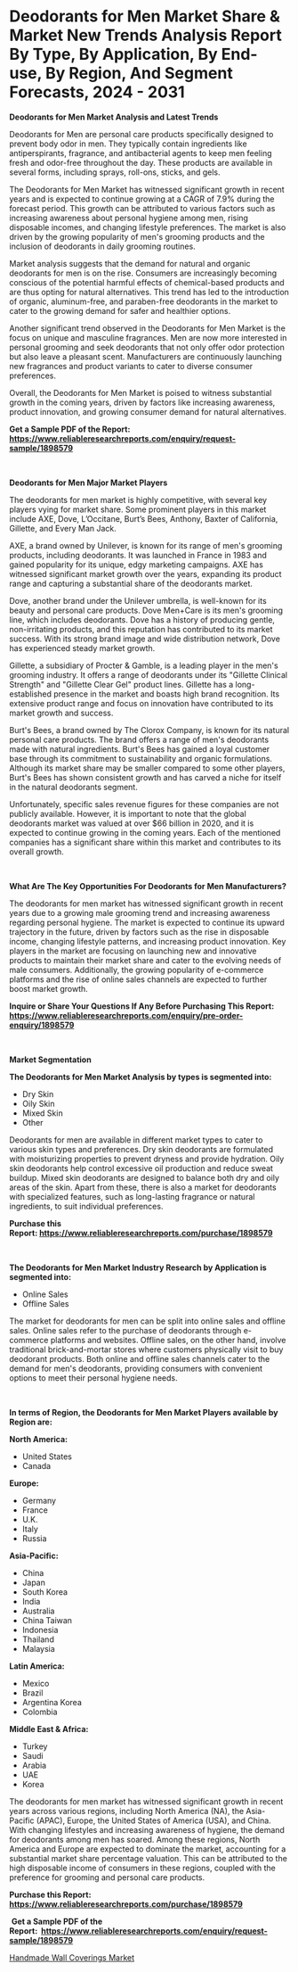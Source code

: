 <p><h1>Deodorants for Men Market Share & Market New Trends Analysis Report By Type, By Application, By End-use, By Region, And Segment Forecasts, 2024 - 2031</h1></p><p><strong>Deodorants for Men Market Analysis and Latest Trends</strong></p>
<p><p>Deodorants for Men are personal care products specifically designed to prevent body odor in men. They typically contain ingredients like antiperspirants, fragrance, and antibacterial agents to keep men feeling fresh and odor-free throughout the day. These products are available in several forms, including sprays, roll-ons, sticks, and gels.</p><p>The Deodorants for Men Market has witnessed significant growth in recent years and is expected to continue growing at a CAGR of 7.9% during the forecast period. This growth can be attributed to various factors such as increasing awareness about personal hygiene among men, rising disposable incomes, and changing lifestyle preferences. The market is also driven by the growing popularity of men's grooming products and the inclusion of deodorants in daily grooming routines.</p><p>Market analysis suggests that the demand for natural and organic deodorants for men is on the rise. Consumers are increasingly becoming conscious of the potential harmful effects of chemical-based products and are thus opting for natural alternatives. This trend has led to the introduction of organic, aluminum-free, and paraben-free deodorants in the market to cater to the growing demand for safer and healthier options.</p><p>Another significant trend observed in the Deodorants for Men Market is the focus on unique and masculine fragrances. Men are now more interested in personal grooming and seek deodorants that not only offer odor protection but also leave a pleasant scent. Manufacturers are continuously launching new fragrances and product variants to cater to diverse consumer preferences.</p><p>Overall, the Deodorants for Men Market is poised to witness substantial growth in the coming years, driven by factors like increasing awareness, product innovation, and growing consumer demand for natural alternatives.</p></p>
<p><strong>Get a Sample PDF of the Report:&nbsp; <a href="https://www.reliableresearchreports.com/enquiry/request-sample/1898579">https://www.reliableresearchreports.com/enquiry/request-sample/1898579</a></strong></p>
<p>&nbsp;</p>
<p><strong>Deodorants for Men Major Market Players</strong></p>
<p><p>The deodorants for men market is highly competitive, with several key players vying for market share. Some prominent players in this market include AXE, Dove, L’Occitane, Burt’s Bees, Anthony, Baxter of California, Gillette, and Every Man Jack.</p><p>AXE, a brand owned by Unilever, is known for its range of men's grooming products, including deodorants. It was launched in France in 1983 and gained popularity for its unique, edgy marketing campaigns. AXE has witnessed significant market growth over the years, expanding its product range and capturing a substantial share of the deodorants market.</p><p>Dove, another brand under the Unilever umbrella, is well-known for its beauty and personal care products. Dove Men+Care is its men's grooming line, which includes deodorants. Dove has a history of producing gentle, non-irritating products, and this reputation has contributed to its market success. With its strong brand image and wide distribution network, Dove has experienced steady market growth.</p><p>Gillette, a subsidiary of Procter & Gamble, is a leading player in the men's grooming industry. It offers a range of deodorants under its "Gillette Clinical Strength" and "Gillette Clear Gel" product lines. Gillette has a long-established presence in the market and boasts high brand recognition. Its extensive product range and focus on innovation have contributed to its market growth and success.</p><p>Burt's Bees, a brand owned by The Clorox Company, is known for its natural personal care products. The brand offers a range of men's deodorants made with natural ingredients. Burt's Bees has gained a loyal customer base through its commitment to sustainability and organic formulations. Although its market share may be smaller compared to some other players, Burt's Bees has shown consistent growth and has carved a niche for itself in the natural deodorants segment.</p><p>Unfortunately, specific sales revenue figures for these companies are not publicly available. However, it is important to note that the global deodorants market was valued at over $66 billion in 2020, and it is expected to continue growing in the coming years. Each of the mentioned companies has a significant share within this market and contributes to its overall growth.</p></p>
<p>&nbsp;</p>
<p><strong>What Are The Key Opportunities For Deodorants for Men Manufacturers?</strong></p>
<p><p>The deodorants for men market has witnessed significant growth in recent years due to a growing male grooming trend and increasing awareness regarding personal hygiene. The market is expected to continue its upward trajectory in the future, driven by factors such as the rise in disposable income, changing lifestyle patterns, and increasing product innovation. Key players in the market are focusing on launching new and innovative products to maintain their market share and cater to the evolving needs of male consumers. Additionally, the growing popularity of e-commerce platforms and the rise of online sales channels are expected to further boost market growth.</p></p>
<p><strong>Inquire or Share Your Questions If Any Before Purchasing This Report: <a href="https://www.reliableresearchreports.com/enquiry/pre-order-enquiry/1898579">https://www.reliableresearchreports.com/enquiry/pre-order-enquiry/1898579</a></strong></p>
<p>&nbsp;</p>
<p><strong>Market Segmentation</strong></p>
<p><strong>The Deodorants for Men Market Analysis by types is segmented into:</strong></p>
<p><ul><li>Dry Skin</li><li>Oily Skin</li><li>Mixed Skin</li><li>Other</li></ul></p>
<p><p>Deodorants for men are available in different market types to cater to various skin types and preferences. Dry skin deodorants are formulated with moisturizing properties to prevent dryness and provide hydration. Oily skin deodorants help control excessive oil production and reduce sweat buildup. Mixed skin deodorants are designed to balance both dry and oily areas of the skin. Apart from these, there is also a market for deodorants with specialized features, such as long-lasting fragrance or natural ingredients, to suit individual preferences.</p></p>
<p><strong>Purchase this Report:&nbsp;<a href="https://www.reliableresearchreports.com/purchase/1898579">https://www.reliableresearchreports.com/purchase/1898579</a></strong></p>
<p>&nbsp;</p>
<p><strong>The Deodorants for Men Market Industry Research by Application is segmented into:</strong></p>
<p><ul><li>Online Sales</li><li>Offline Sales</li></ul></p>
<p><p>The market for deodorants for men can be split into online sales and offline sales. Online sales refer to the purchase of deodorants through e-commerce platforms and websites. Offline sales, on the other hand, involve traditional brick-and-mortar stores where customers physically visit to buy deodorant products. Both online and offline sales channels cater to the demand for men's deodorants, providing consumers with convenient options to meet their personal hygiene needs.</p></p>
<p>&nbsp;</p>
<p><strong>In terms of Region, the Deodorants for Men Market Players available by Region are:</strong></p>
<p>
    <p> <strong> North America: </strong>
        <ul>
            <li>United States</li>
            <li>Canada</li>
        </ul>
        </p> 
    <p> <strong> Europe: </strong>
        <ul>
            <li>Germany</li>
            <li>France</li>
            <li>U.K.</li>
            <li>Italy</li>
            <li>Russia</li>
        </ul>
        </p> 
    <p> <strong> Asia-Pacific: </strong>
        <ul>
            <li>China</li>
            <li>Japan</li>
            <li>South Korea</li>
            <li>India</li>
            <li>Australia</li>
            <li>China Taiwan</li>
            <li>Indonesia</li>
            <li>Thailand</li>
            <li>Malaysia</li>
        </ul>
        </p> 
    <p> <strong> Latin America: </strong>
        <ul>
            <li>Mexico</li>
            <li>Brazil</li>
            <li>Argentina Korea</li>
            <li>Colombia</li>
        </ul>
        </p> 
    <p> <strong> Middle East & Africa: </strong>
        <ul>
            <li>Turkey</li>
            <li>Saudi</li>
            <li>Arabia</li>
            <li>UAE</li>
            <li>Korea</li>
        </ul>
    </p>
    </p>
<p><p>The deodorants for men market has witnessed significant growth in recent years across various regions, including North America (NA), the Asia-Pacific (APAC), Europe, the United States of America (USA), and China. With changing lifestyles and increasing awareness of hygiene, the demand for deodorants among men has soared. Among these regions, North America and Europe are expected to dominate the market, accounting for a substantial market share percentage valuation. This can be attributed to the high disposable income of consumers in these regions, coupled with the preference for grooming and personal care products.</p></p>
<p><strong>Purchase this Report: <a href="https://www.reliableresearchreports.com/purchase/1898579">https://www.reliableresearchreports.com/purchase/1898579</a></strong></p>
<p>&nbsp;<strong>Get a Sample PDF of the Report:&nbsp;&nbsp;<a href="https://www.reliableresearchreports.com/enquiry/request-sample/1898579">https://www.reliableresearchreports.com/enquiry/request-sample/1898579</a></strong></p>
<p><strong></strong></p>
<p><p><a href="https://github.com/RickHolmes3/Market-Research-Report-List-2/blob/main/handmade-wall-coverings-market.md">Handmade Wall Coverings Market</a></p></p>